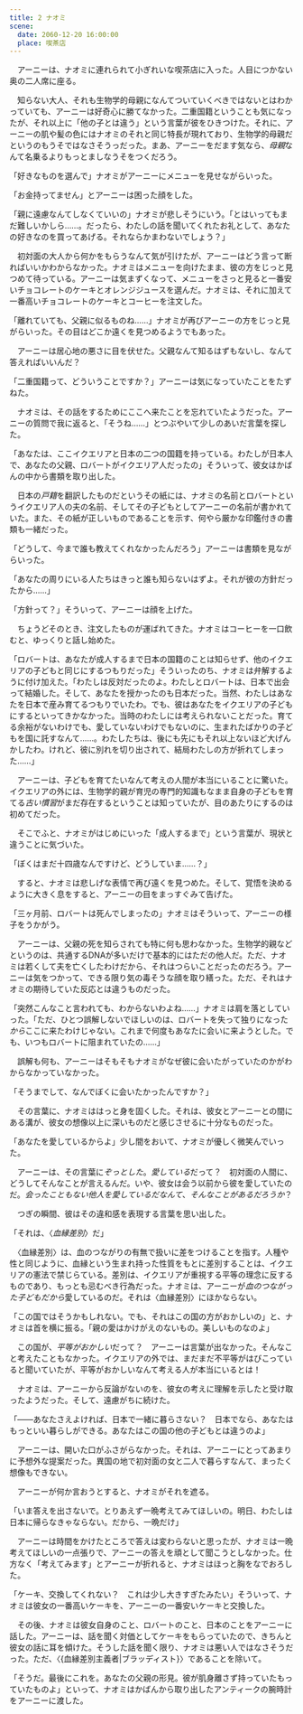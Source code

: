 ```yaml
---
title: 2 ナオミ
scene:
  date: 2060-12-20 16:00:00
  place: 喫茶店
---
```


　アーニーは、ナオミに連れられて小ぎれいな喫茶店に入った。人目につかない奥の二人席に座る。

　知らない大人、それも生物学的母親になんてついていくべきではないとはわかっていても、アーニーは好奇心に勝てなかった。二重国籍ということも気になったが、それ以上に「他の子とは違う」という言葉が彼をひきつけた。それに、アーニーの肌や髪の色にはナオミのそれと同じ特長が現れており、生物学的母親だというのもうそではなさそうっだった。まあ、アーニーをだます気なら、*母親*なんて名乗るよりもっとましなうそをつくだろう。

「好きなものを選んで」ナオミがアーニーにメニューを見せながらいった。

「お金持ってません」とアーニーは困った顔をした。

「親に遠慮なんてしなくていいの」ナオミが悲しそうにいう。「とはいってもまだ難しいかしら……。だったら、わたしの話を聞いてくれたお礼として、あなたの好きなのを買ってあげる。それならかまわないでしょう？」

　初対面の大人から何かをもらうなんて気が引けたが、アーニーはどう言って断ればいいかわからなかった。ナオミはメニューを向けたまま、彼の方をじっと見つめて待っている。アーニーは気まずくなって、メニューをさっと見ると一番安いチョコレートのケーキとオレンジジュースを選んだ。ナオミは、それに加えて一番高いチョコレートのケーキとコーヒーを注文した。

「離れていても、父親に似るものね……」ナオミが再びアーニーの方をじっと見がらいった。その目はどこか遠くを見つめるようでもあった。

　アーニーは居心地の悪さに目を伏せた。父親なんて知るはずもないし、なんて答えればいいんだ？

「二重国籍って、どういうことですか？」アーニーは気になっていたことをたずねた。

　ナオミは、その話をするためにここへ来たことを忘れていたようだった。アーニーの質問で我に返ると、「そうね……」とつぶやいて少しのあいだ言葉を探した。

「あなたは、ここイクエリアと日本の二つの国籍を持っている。わたしが日本人で、あなたの父親、ロバートがイクエリア人だったの」そういって、彼女はかばんの中から書類を取り出した。

　日本の*戸籍*を翻訳したものだというその紙には、ナオミの名前とロバートというイクエリア人の夫の名前、そしてその子どもとしてアーニーの名前が書かれていた。また、その紙が正しいものであることを示す、何やら厳かな印鑑付きの書類も一緒だった。

「どうして、今まで誰も教えてくれなかったんだろう」アーニーは書類を見ながらいった。

「あなたの周りにいる人たちはきっと誰も知らないはずよ。それが彼の方針だったから……」

「方針って？」そういって、アーニーは顔を上げた。

　ちょうどそのとき、注文したものが運ばれてきた。ナオミはコーヒーを一口飲むと、ゆっくりと話し始めた。

「ロバートは、あなたが成人するまで日本の国籍のことは知らせず、他のイクエリアの子どもと同じにするつもりだった」そういったのち、ナオミは弁解するように付け加えた。「わたしは反対だったのよ。わたしとロバートは、日本で出会って結婚した。そして、あなたを授かったのも日本だった。当然、わたしはあなたを日本で産み育てるつもりでいたわ。でも、彼はあなたをイクエリアの子どもにするといってきかなかった。当時のわたしには考えられないことだった。育てる余裕がないわけでも、愛していないわけでもないのに、生まれたばかりの子どもを国に託すなんて……。わたしたちは、後にも先にもそれ以上ないほど大げんかしたわ。けれど、彼に別れを切り出されて、結局わたしの方が折れてしまった……」

　アーニーは、子どもを育てたいなんて考えの人間が本当にいることに驚いた。イクエリアの外には、生物学的親が育児の専門的知識もなまま自身の子どもを育てる*古い慣習*がまだ存在するということは知っていたが、目のあたりにするのは初めてだった。

　そこでふと、ナオミがはじめにいった「成人するまで」という言葉が、現状と違うことに気づいた。

「ぼくはまだ十四歳なんですけど、どうしていま……？」

　すると、ナオミは悲しげな表情で再び遠くを見つめた。そして、覚悟を決めるように大きく息をすると、アーニーの目をまっすぐみて告げた。

「三ヶ月前、ロバートは死んでしまったの」ナオミはそういって、アーニーの様子をうかがう。

　アーニーは、父親の死を知らされても特に何も思わなかった。生物学的親などというのは、共通するDNAが多いだけで基本的にはただの他人だ。ただ、ナオミは若くして夫を亡くしたわけだから、それはつらいことだったのだろう。アーニーは気をつかって、できる限り気の毒そうな顔を取り繕った。ただ、それはナオミの期待していた反応とは違うものだった。

「突然こんなこと言われても、わからないわよね……」ナオミは肩を落としていった。「ただ、ひとつ誤解しないでほしいのは、ロバートを失って独りになった*から*ここに来たわけじゃない。これまで何度もあなたに会いに来ようとした。でも、いつもロバートに阻まれていたの……」

　誤解も何も、アーニーはそもそもナオミがなぜ彼に会いたがっていたのかがわからなかっていなかった。

「そうまでして、なんでぼくに会いたかったんですか？」

　その言葉に、ナオミははっと身を固くした。それは、彼女とアーニーとの間にある溝が、彼女の想像以上に深いものだと感じさせるに十分なものだった。

「あなたを愛しているからよ」少し間をおいて、ナオミが優しく微笑んでいった。

　アーニーは、その言葉に*ぞっとした*。*愛している*だって？　初対面の人間に、どうしてそんなことが言えるんだ。いや、彼女は会う以前から彼を愛していたのだ。*会ったこともない他人を愛しているだなんて*、*そんなことがあるだろうか*？

　つぎの瞬間、彼はその違和感を表現する言葉を思い出した。

「それは、〈*血縁差別*〉だ」

　〈血縁差別〉は、血のつながりの有無で扱いに差をつけることを指す。人種や性と同じように、血縁という生まれ持った性質をもとに差別することは、イクエリアの憲法で禁じらている。差別は、イクエリアが重視する平等の理念に反するものであり、もっとも忌むべき行為だった。ナオミは、アーニーが*血のつながった子どもだから*愛しているのだ。それは〈血縁差別〉にほかならない。

「この国ではそうかもしれない。でも、それはこの国の方がおかしいの」と、ナオミは首を横に振る。「親の愛はかけがえのないもの。美しいものなのよ」

　この国が、*平等がおかしい*だって？　アーニーは言葉が出なかった。そんなこと考えたこともなかった。イクエリアの外では、まだまだ不平等がはびこっていると聞いていたが、平等がおかしいなんて考える人が本当にいるとは！

　ナオミは、アーニーから反論がないのを、彼女の考えに理解を示したと受け取ったようだった。そして、遠慮がちに続けた。

「――あなたさえよければ、日本で一緒に暮らさない？　日本でなら、あなたはもっといい暮らしができる。あなたはこの国の他の子どもとは違うのよ」

　アーニーは、開いた口がふさがらなかった。それは、アーニーにとってあまりに予想外な提案だった。異国の地で初対面の女と二人で暮らすなんて、まったく想像もできない。

　アーニーが何か言おうとすると、ナオミがそれを遮る。

「いま答えを出さないで。とりあえず一晩考えてみてほしいの。明日、わたしは日本に帰らなきゃならない。だから、一晩だけ」

　アーニーは時間をかけたところで答えは変わらないと思ったが、ナオミは一晩考えてほしいの一点張りで、アーニーの答えを頑として聞こうとしなかった。仕方なく「考えてみます」とアーニーが折れると、ナオミはほっと胸をなでおろした。

「ケーキ、交換してくれない？　これは少し大きすぎたみたい」そういって、ナオミは彼女の一番高いケーキを、アーニーの一番安いケーキと交換した。

　その後、ナオミは彼女自身のこと、ロバートのこと、日本のことをアーニーに話した。アーニーは、話を聞く対価としてケーキをもらっていたので、きちんと彼女の話に耳を傾けた。そうした話を聞く限り、ナオミは悪い人ではなさそうだった。ただ、〈{血縁差別主義者|ブラッディスト}〉であることを除いて。

「そうだ。最後にこれを。あなたの父親の形見。彼が肌身離さず持っていたもっていたものよ」といって、ナオミはかばんから取り出したアンティークの腕時計をアーニーに渡した。
